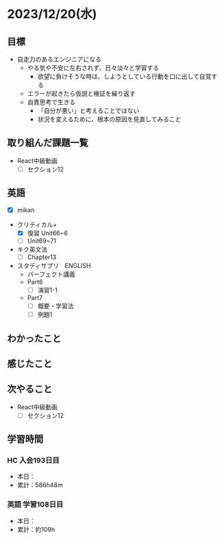 # 2023/12/20(水)

## 目標

- 自走力のあるエンジニアになる
  - やる気や不安に左右されず、日々淡々と学習する
    - 欲望に負けそうな時は、しようとしている行動を口に出して自覚する
  - エラーが起きたら仮説と検証を繰り返す
  - 自責思考で生きる
    - 「自分が悪い」と考えることではない
    - 状況を変えるために、根本の原因を見直してみること

## 取り組んだ課題一覧

- React中級動画
  - [ ] セクション12

## 英語

- [x] mikan
- クリティカル+
  - [x] 復習 Unit66~6
  - [ ] Unit69~71

- キク英文法
  - [ ] Chapter13

- スタディサプリ　ENGLISH
  - パーフェクト講義
  - Part6
    - [ ] 演習1-1
  - Part7
    - [ ] 概要・学習法
    - [ ] 例題1

## わかったこと

## 感じたこと

## 次やること

- React中級動画
  - [ ] セクション12

## 学習時間

### HC 入会193日目

- 本日：
- 累計：586h48m

### 英語 学習108日目

- 本日：
- 累計：約109h
